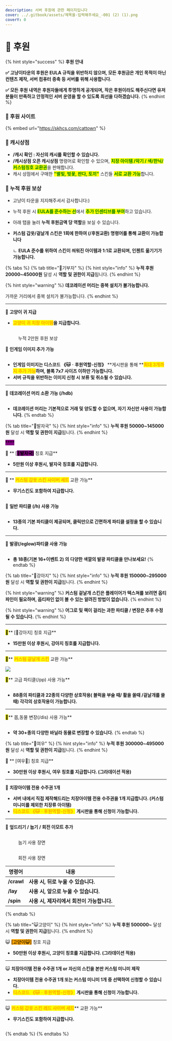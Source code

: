 ```yaml
---
description: 서버 후원에 관한 페이지입니다
cover: ../.gitbook/assets/제목을-입력해주세요_-001 (2) (1).png
coverY: 0
---
```


# 💸 후원

{% hint style="success" %}
**후원 안내**

**✅ 고냥이타운의 후원은 EULA 규칙을 위반하지 않으며, 모든 후원금은 개인 목적이 아닌 컨텐츠 제작, 서버 컴퓨터 증축 등 서버를 위해 사용합니다.**

**✅ 모든 후원 내역은 후원자들에게 투명하게 공개되며, 작은 후원이라도 해주신다면 유저분들이 만족하고 안정적인 서버 운영을 할 수 있도록 최선을 다하겠습니다.**
{% endhint %}

### **💸 후원 사이트**

{% embed url="https://skhcs.com/cattown" %}

### **💸 캐시상점**

* **/캐시 확인 : 자신의 캐시를 확인할 수 있습니다.**
* **/캐시상점 오픈 캐시상점** 명령어로 확인할 수 있으며, <mark style="color:green;">**치장 아이템 /악기 / 색/한닉/커스텀칭호 교환권**</mark>을 판매합니다.
* 캐시 상점에서 구매한 <mark style="color:green;">**"별빛, 벚꽃, 판다, 토끼"**</mark> 스킨들 <mark style="color:green;">**서로 교환 가능**</mark>합니다.

### **💸 누적 후원 보상**

* 고냥이 타운을 지지해주셔서 감사합니다:)
* 누적 후원 시 <mark style="color:green;">**EULA를 준수하는 선**</mark>에서 <mark style="color:green;">**추가 인센티브를 부여**</mark>하고 있습니다.
* 아래 탭을 눌러 **누적 후원금액 당 역할**을 보실 수 있습니다.
*   **커스텀 갑옷/겉날개 스킨은 1회에 한하여 (/후원교환) 명령어를 통해 교환이 가능합니다**

    ㄴ **EULA 준수를 위하여 스킨이 씌워진 아이템과 1:1로 교환되며, 인첸트 옮기기가 가능합니다.**

{% tabs %}
{% tab title="💸기부자" %}
{% hint style="info" %}
**누적 후원 20000\~45000원** 달성 시 **역할 및 권한이 지급**됩니다.
{% endhint %}

{% hint style="warning" %}
**데코레이션 머리는 중복 설치가 불가능합니다.**

가까운 거리에서 중복 설치가 불가능합니다.
{% endhint %}

***

💸 **고양이 귀 지급**

* <mark style="color:orange;">**고양이 귀 치장 아이템**</mark>**을 지급합니다.**

<figure><img src="../.gitbook/assets/image (113).png" alt=""><figcaption><p>누적 2만원 후원 보상</p></figcaption></figure>

💸 **인게임 이미지 추가 가능**

<figure><img src="../.gitbook/assets/image (156).png" alt=""><figcaption></figcaption></figure>

* **인게임 이미지는 디스코드 《🐱ㆍ후원역할-신청》** **게시판을 통해 **<mark style="color:orange;">**최대 3개까지 추가 가능**</mark>**하며, 블록 7x7 사이즈 이하만 가능합니다.**
* **서버 규칙을 위반하는 이미지 신청 시 보류 및 취소될 수 있습니다.**

***

💸 **데코레이션 머리 소환 가능 (/hdb)**

<figure><img src="../.gitbook/assets/image (149).png" alt=""><figcaption></figcaption></figure>

* **데코레이션 머리는 기본적으로 거래 및 양도할 수 없으며, 자기 자신만 사용이 가능합니다.**
{% endtab %}

{% tab title="🐾발자국" %}
{% hint style="info" %}
**누적 후원 50000\~145000원** 달성 시 **역할 및 권한이 지급**됩니다.
{% endhint %}

<mark style="background-color:purple;">\*\*\*\*</mark>

🐾 \*\* \[<mark style="background-color:purple;">**🐾발자국]**</mark> 칭호 지급\*\*

* **5만원 이상 후원시, 발자국 칭호를 지급합니다.**

***

🐾 \*\* <mark style="color:orange;">**커스텀 갑옷 스킨 사이버 세트**</mark> 교환 가능\*\*

* **무기스킨도 포함하여 지급합니다.**

<figure><img src="../.gitbook/assets/image (6) (1).png" alt=""><figcaption></figcaption></figure>

🐾 **일반 파티클 (/h) 사용 가능**

<figure><img src="../.gitbook/assets/image (84).png" alt=""><figcaption></figcaption></figure>

* **13종의 기본 파티클이 제공되며, 클릭만으로 간편하게 파티클 설정을 할 수 있습니다.**

***

🐾 **발광(/eglow)파티클 사용 가능**

<figure><img src="../.gitbook/assets/image (89).png" alt=""><figcaption></figcaption></figure>

* **총 18종(기본 16+이벤트 2) 의 다양한 색깔의 발광 파티클을 만나보세요!**
{% endtab %}

{% tab title="🐶강아지" %}
{% hint style="info" %}
**누적 후원 150000\~295000원** 달성 시 **역할 및 권한이 지급**됩니다.
{% endhint %}

{% hint style="warning" %}
**커스텀 겉날개 스킨은 플레이어가 텍스쳐를 보려면 옵티파인이 필요하며, 옵티파인 없이 볼 수 있는 알려진 방법이 없습니다.**
{% endhint %}

{% hint style="warning" %}
**어그로 및 랙이 걸리는 과한 파티클 / 변장은 추후 수정될 수 있습니다.**
{% endhint %}

***

<mark style="background-color:yellow;">**🐶**</mark>\*\* \[🐶강아지] 칭호 지급\*\*

* **15만원 이상 후원시, 강아지 칭호를 지급합니다.**

***

<mark style="background-color:yellow;">**🐶**</mark>\*\* <mark style="color:orange;">**커스텀 겉날개 스킨**</mark> 교환 가능\*\*

![](<../.gitbook/assets/image (128).png>)

<mark style="background-color:yellow;">**🐶**</mark>\*\* 고급 파티클(/pp) 사용 가능\*\*

<figure><img src="../.gitbook/assets/2022-12-19_19.42.42.png" alt=""><figcaption></figcaption></figure>

* **88종의 파티클과 22종의 다양한 상호작용( 블럭을 부술 때/ 활을 쏠때 /겉날개를 쓸 때) 각각의 상호작용이 가능합니다.**

***

<mark style="background-color:yellow;">**🐶**</mark>\*\* 몹,동물 변장(/dis) 사용 가능\*\*

<figure><img src="../.gitbook/assets/image (92).png" alt=""><figcaption></figcaption></figure>

* **약 30+종의 다양한 바닐라 동물로 변장할 수 있습니다.**
{% endtab %}

{% tab title="🦊여우" %}
{% hint style="info" %}
**누적 후원 300000\~495000원** 달성 시 **역할 및 권한이 지급**됩니다.
{% endhint %}

🦊 \*\* \[여우🦊] 칭호 지급\*\*

* **30만원 이상 후원시, 여우 칭호를 지급합니다. (그라데이션 적용)**

***

🦊 **치장아이템 전용 수주권 1개**

* **서버 내에서 직접 제작해드리는 치장아이템 전용 수주권을 1개 지급합니다. (커스텀 미니미를 제외한 치장류 아이템)**
* <mark style="color:orange;">**디스코드 《🐱ㆍ후원역할-신청》**</mark> **게시판을 통해 신청이 가능합니다.**

***

🦊 **엎드리기 / 눕기 / 회전 이모트 추가**

<figure><img src="../.gitbook/assets/2022-12-19_20.07.58.png" alt=""><figcaption><p>눕기 사용 장면</p></figcaption></figure>

<figure><img src="../.gitbook/assets/2022-12-19_20.09.23 (1).png" alt=""><figcaption><p>회전 사용 장면</p></figcaption></figure>

| 명령어        | 내용                         |
| ---------- | -------------------------- |
| **/crawl** | **사용 시, 뒤로 누울 수 있습니다.**    |
| **/lay**   | **사용 시, 앞으로 누울 수 있습니다.**   |
| **/spin**  | **사용 시, 제자리에서 회전이 가능합니다.** |
{% endtab %}

{% tab title="😺고양이" %}
{% hint style="info" %}
**누적 후원 500000\~** 달성 시 **역할 및 권한이 지급**됩니다.
{% endhint %}

😺 <mark style="background-color:orange;">\[고양이😺]</mark> 칭호 지급

* **50만원 이상 후원시, 고양이 칭호를 지급합니다. (그라데이션 적용)**

***

😺 **치장아이템 전용 수주권 1개 or 자신의 스킨을 본딴 커스텀 미니미 제작**

* **치장아이템 전용 수주권 1개 또는 커스텀 미니미 1개 중 선택하여 신청할 수 있습니다.**
* <mark style="color:orange;">**디스코드 《🐱ㆍ후원역할-신청》**</mark> **게시판을 통해 신청이 가능합니다.**

***

😺 <mark style="color:orange;">**커스텀 갑옷 스킨 레드 사이버 세트**</mark>\*\* 교환 가능\*\*

* **무기스킨도 포함하여 지급합니다.**

<figure><img src="../.gitbook/assets/image (74) (1).png" alt=""><figcaption></figcaption></figure>
{% endtab %}
{% endtabs %}
